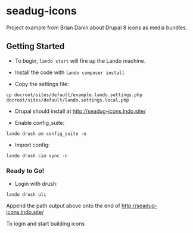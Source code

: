 # seadug-icons

Project example from Brian Danin about Drupal 8 icons as media bundles.


## Getting Started

- To begin, `lando start` will fire up the Lando machine.

- Install the code with `lando composer install`

- Copy the settings file:
```
cp docroot/sites/default/example.lando.settings.php docroot/sites/default/lando.settings.local.php
```
- Drupal should install at http://seadug-icons.lndo.site/

- Enable config_suite:
```
lando drush en config_suite -n
```

- Import config:
```
lando drush cim sync -n
```


### Ready to Go!

- Login with drush:
```
lando drush uli
```
Append the path output above onto the end of http://seadug-icons.lndo.site/

To login and start building icons

